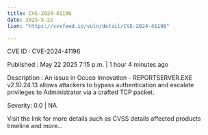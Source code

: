 ```yaml
---
title: CVE-2024-41196
date: 2025-5-22
lien: "https://cvefeed.io/vuln/detail/CVE-2024-41196"

---
```


CVE ID : CVE-2024-41196

Published :  May 22
2025
7:15 p.m. | 1 hour
4 minutes ago

Description : An issue in Ocuco Innovation - REPORTSERVER.EXE v2.10.24.13 allows attackers to bypass authentication and escalate privileges to Administrator via a crafted TCP packet.

Severity: 0.0 | NA

Visit the link for more details
such as CVSS details
affected products
timeline
and more...
